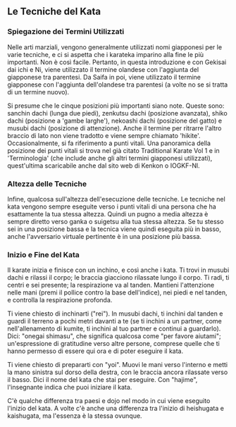 ## Le Tecniche del Kata

### Spiegazione dei Termini Utilizzati

Nelle arti marziali, vengono generalmente utilizzati nomi giapponesi per le varie tecniche, e ci si aspetta che i karateka imparino alla fine le più importanti. Non è così facile. Pertanto, in questa introduzione e con Gekisai dai ichi e Ni, viene utilizzato il termine olandese con l'aggiunta del giapponese tra parentesi. Da Saifa in poi, viene utilizzato il termine giapponese con l'aggiunta dell'olandese tra parentesi (a volte no se si tratta di un termine nuovo).

Si presume che le cinque posizioni più importanti siano note. Queste sono: sanchin dachi (lunga due piedi), zenkutsu dachi (posizione avanzata), shiko dachi (posizione a 'gambe larghe'), nekoashi dachi (posizione del gatto) e musubi dachi (posizione di attenzione). Anche il termine per ritrarre l'altro braccio di lato non viene tradotto e viene sempre chiamato 'hikite'. Occasionalmente, si fa riferimento a punti vitali. Una panoramica della posizione dei punti vitali si trova nel già citato Traditional Karate Vol 1 e in 'Terminologia' (che include anche gli altri termini giapponesi utilizzati), quest'ultima scaricabile anche dal sito web di Kenkon o IOGKF-Nl.

### Altezza delle Tecniche

Infine, qualcosa sull'altezza dell'esecuzione delle tecniche. Le tecniche nel kata vengono sempre eseguite verso i punti vitali di una persona che ha esattamente la tua stessa altezza. Quindi un pugno a media altezza è sempre diretto verso ganka o suigetsu alla tua stessa altezza. Se tu stesso sei in una posizione bassa e la tecnica viene quindi eseguita più in basso, anche l'avversario virtuale pertinente è in una posizione più bassa.

### Inizio e Fine del Kata

Il karate inizia e finisce con un inchino, e così anche i kata. Ti trovi in musubi dachi e rilassi il corpo; le braccia giacciono rilassate lungo il corpo. Ti radi, ti centri e sei presente; la respirazione va al tanden. Mantieni l'attenzione nelle mani (premi il pollice contro la base dell'indice), nei piedi e nel tanden, e controlla la respirazione profonda.

Ti viene chiesto di inchinarti ("rei"). In musubi dachi, ti inchini dal tanden e guardi il terreno a pochi metri davanti a te (se ti inchini a un partner, come nell'allenamento di kumite, ti inchini al tuo partner e continui a guardarlo). Dici: "onegai shimasu", che significa qualcosa come "per favore aiutami"; un'espressione di gratitudine verso altre persone, comprese quelle che ti hanno permesso di essere qui ora e di poter eseguire il kata.

Ti viene chiesto di prepararti con "yoi". Muovi le mani verso l'interno e metti la mano sinistra sul dorso della destra, con le braccia ancora rilassate verso il basso. Dici il nome del kata che stai per eseguire. Con "hajime", l'insegnante indica che puoi iniziare il kata.

C'è qualche differenza tra paesi e dojo nel modo in cui viene eseguito l'inizio del kata. A volte c'è anche una differenza tra l'inizio di heishugata e kaishugata, ma l'essenza è la stessa ovunque.